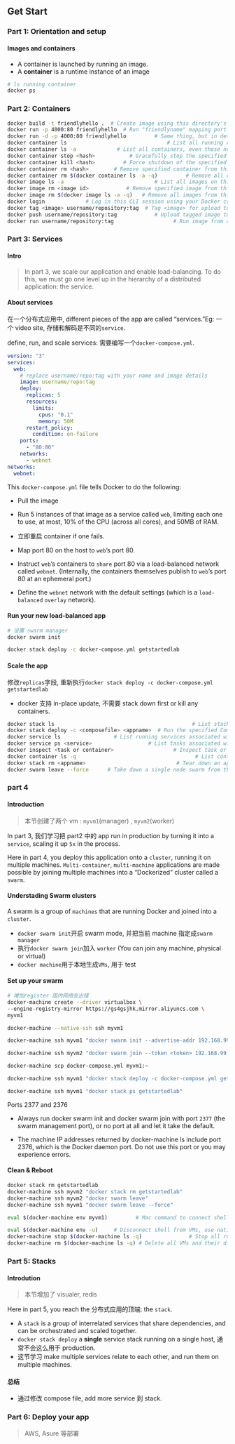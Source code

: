 ## Get Start

### Part 1: Orientation and setup

#### Images and containers

* A container is launched by running an image.
* A **container** is a runtime instance of an image

```sh
# ls running container
docker ps
```

### Part 2: Containers

```sh
docker build -t friendlyhello .  # Create image using this directory's Dockerfile
docker run -p 4000:80 friendlyhello  # Run "friendlyname" mapping port 4000 to 80
docker run -d -p 4000:80 friendlyhello         # Same thing, but in detached mode
docker container ls                                # List all running containers
docker container ls -a             # List all containers, even those not running
docker container stop <hash>           # Gracefully stop the specified container
docker container kill <hash>         # Force shutdown of the specified container
docker container rm <hash>        # Remove specified container from this machine
docker container rm $(docker container ls -a -q)         # Remove all containers
docker image ls -a                             # List all images on this machine
docker image rm <image id>            # Remove specified image from this machine
docker image rm $(docker image ls -a -q)   # Remove all images from this machine
docker login             # Log in this CLI session using your Docker credentials
docker tag <image> username/repository:tag  # Tag <image> for upload to registry
docker push username/repository:tag            # Upload tagged image to registry
docker run username/repository:tag                   # Run image from a registry
```

### Part 3: Services

#### Intro

> In part 3, we scale our application and enable load-balancing. To do this, we must go one level up in the hierarchy of a distributed application: the service.

#### About services

在一个分布式应用中, different pieces of the app are called “services.”Eg: 一个 video site, 存储和解码是不同的`service`.

define, run, and scale services: 需要编写一个`docker-compose.yml`.

```yml
version: "3"
services:
  web:
    # replace username/repo:tag with your name and image details
    image: username/repo:tag
    deploy:
      replicas: 5
      resources:
        limits:
          cpus: "0.1"
          memory: 50M
      restart_policy:
        condition: on-failure
    ports:
      - "80:80"
    networks:
      - webnet
networks:
  webnet:
```

This `docker-compose.yml` file tells Docker to do the following:

* Pull the image

* Run 5 instances of that image as a service called `web`, limiting each one to use, at most, 10% of the CPU (across all cores), and 50MB of RAM.

* 立即重启 container if one fails.

* Map port 80 on the host to `web`’s port 80.

* Instruct `web`’s containers to `share` port 80 via a load-balanced network called `webnet`. (Internally, the containers themselves publish to `web`’s port 80 at an ephemeral port.)

* Define the `webnet` network with the default settings (which is a `load-balanced` `overlay` network).

#### Run your new load-balanced app

```sh
# 设置 swarm manager
docker swarm init

docker stack deploy -c docker-compose.yml getstartedlab
```

#### Scale the app

修改`replicas`字段, 重新执行`docker stack deploy -c docker-compose.yml getstartedlab`

* docker 支持 in-place update, 不需要 stack down first or kill any containers.

```sh
docker stack ls                                            # List stacks or apps
docker stack deploy -c <composefile> <appname>  # Run the specified Compose file
docker service ls                 # List running services associated with an app
docker service ps <service>                  # List tasks associated with an app
docker inspect <task or container>                   # Inspect task or container
docker container ls -q                                      # List container IDs
docker stack rm <appname>                             # Tear down an application
docker swarm leave --force      # Take down a single node swarm from the manager
```

### part 4

#### Introduction

> 本节创建了两个 vm : `myvm1`(manager) , `myvm2`(worker)

In part 3, 我们学习把 part2 中的 app run in production by turning it into a `service`, scaling it up `5x` in the process.

Here in part 4, you deploy this application onto a `cluster`, running it on multiple machines. `Multi-container`, `multi-machine` applications are made possible by joining multiple machines into a “Dockerized” cluster called a `swarm`.

#### Understading Swarm clusters

A swarm is a group of `machines` that are running Docker and joined into a `cluster`.

* `docker swarm init`开启 swarm mode, 并把当前 machine 指定成`swarm manager`
* 执行`docker swarm join`加入 `worker` (You can join any machine, physical or virtual)
* `docker machine`用于本地生成`VMs`, 用于 test

#### Set up your swarm

```sh
# 增加register 国内网络会出错
docker-machine create --driver virtualbox \
--engine-registry-mirror https://gs4gsjhk.mirror.aliyuncs.com \
myvm1

docker-machine --native-ssh ssh myvm1

docker-machine ssh myvm1 "docker swarm init --advertise-addr 192.168.99.100:2377"

docker-machine ssh myvm2 "docker swarm join --token <token> 192.168.99.100:2377"

docker-machine scp docker-compose.yml myvm1:~

docker-machine ssh myvm1 "docker stack deploy -c docker-compose.yml getstartedlab"

docker-machine ssh myvm1 "docker stack ps getstartedlab"
```

Ports 2377 and 2376

* Always run docker swarm init and docker swarm join with port `2377` (the swarm management port), or no port at all and let it take the default.

* The machine IP addresses returned by docker-machine ls include port 2376, which is the Docker daemon port. Do not use this port or you may experience errors.

#### Clean & Reboot

```sh
docker stack rm getstartedlab
docker-machine ssh myvm2 "docker stack rm getstartedlab"
docker-machine ssh myvm2 "docker swarm leave"
docker-machine ssh myvm1 "docker swarm leave --force"
```

```sh
eval $(docker-machine env myvm1)         # Mac command to connect shell to myvm1

eval $(docker-machine env -u)     # Disconnect shell from VMs, use native docker
docker-machine stop $(docker-machine ls -q)               # Stop all running VMs
docker-machine rm $(docker-machine ls -q) # Delete all VMs and their disk images
```

### Part 5: Stacks

#### Introdution

> 本节增加了 visualer, redis

Here in part 5, you reach the 分布式应用的顶端: the `stack`.

* A `stack` is a group of interrelated services that share dependencies, and can be orchestrated and scaled together.
* `docker stack deploy` a **single** service stack running on a single host, 通常不会这么用于 production.
* 这节学习 make multiple services relate to each other, and run them on multiple machines.

#### 总结

* 通过修改 compose file, add more service 到 stack.

### Part 6: Deploy your app

> AWS, Asure 等部署
